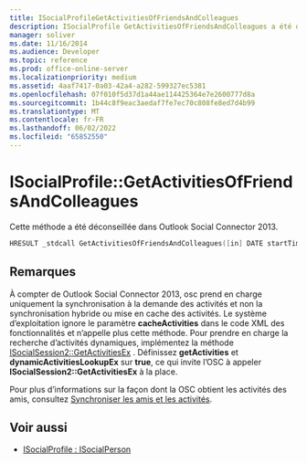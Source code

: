 ```yaml
---
title: ISocialProfileGetActivitiesOfFriendsAndColleagues
description: ISocialProfile GetActivitiesOfFriendsAndColleagues a été déprécié dans Outlook Social Connector 2013.
manager: soliver
ms.date: 11/16/2014
ms.audience: Developer
ms.topic: reference
ms.prod: office-online-server
ms.localizationpriority: medium
ms.assetid: 4aaf7417-0a03-42a4-a282-599327ec5381
ms.openlocfilehash: 07f010f5d37d1a44ae114425364e7e2600777d8a
ms.sourcegitcommit: 1b44c8f9eac3aedaf7fe7ec70c808fe8ed7d4b99
ms.translationtype: MT
ms.contentlocale: fr-FR
ms.lasthandoff: 06/02/2022
ms.locfileid: "65852550"
---
```

# <a name="isocialprofilegetactivitiesoffriendsandcolleagues"></a>ISocialProfile::GetActivitiesOfFriendsAndColleagues

Cette méthode a été déconseillée dans Outlook Social Connector 2013.
  
```cpp
HRESULT _stdcall GetActivitiesOfFriendsAndColleagues([in] DATE startTime, [out, retval] BSTR* activitiesCollection);
```

## <a name="remarks"></a>Remarques

À compter de Outlook Social Connector 2013, osc prend en charge uniquement la synchronisation à la demande des activités et non la synchronisation hybride ou mise en cache des activités. Le système d’exploitation ignore le paramètre **cacheActivities** dans le code XML des fonctionnalités et n’appelle plus cette méthode. Pour prendre en charge la recherche d’activités dynamiques, implémentez la méthode [ISocialSession2::GetActivitiesEx](isocialsession2-getactivitiesex.md) . Définissez **getActivities** et **dynamicActivitiesLookupEx** sur **true**, ce qui invite l’OSC à appeler **ISocialSession2::GetActivitiesEx** à la place. 
  
Pour plus d’informations sur la façon dont la OSC obtient les activités des amis, consultez [Synchroniser les amis et les activités](synchronizing-friends-and-activities.md). 
  
## <a name="see-also"></a>Voir aussi

- [ISocialProfile : ISocialPerson](isocialprofileisocialperson.md)


